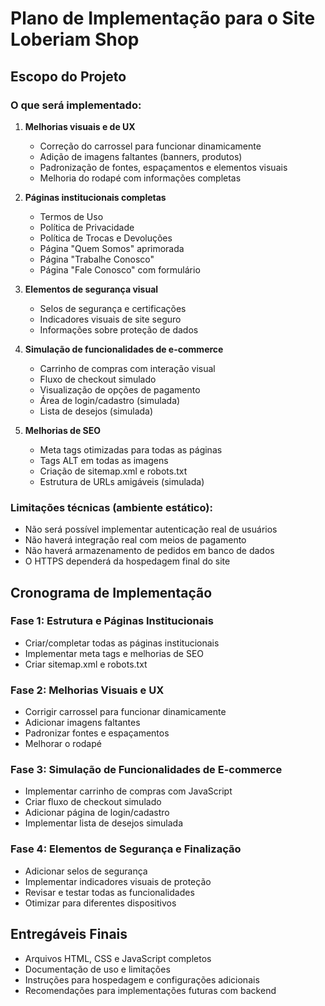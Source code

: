 # Plano de Implementação para o Site Loberiam Shop

## Escopo do Projeto

### O que será implementado:
1. **Melhorias visuais e de UX**
   - Correção do carrossel para funcionar dinamicamente
   - Adição de imagens faltantes (banners, produtos)
   - Padronização de fontes, espaçamentos e elementos visuais
   - Melhoria do rodapé com informações completas

2. **Páginas institucionais completas**
   - Termos de Uso
   - Política de Privacidade
   - Política de Trocas e Devoluções
   - Página "Quem Somos" aprimorada
   - Página "Trabalhe Conosco"
   - Página "Fale Conosco" com formulário

3. **Elementos de segurança visual**
   - Selos de segurança e certificações
   - Indicadores visuais de site seguro
   - Informações sobre proteção de dados

4. **Simulação de funcionalidades de e-commerce**
   - Carrinho de compras com interação visual
   - Fluxo de checkout simulado
   - Visualização de opções de pagamento
   - Área de login/cadastro (simulada)
   - Lista de desejos (simulada)

5. **Melhorias de SEO**
   - Meta tags otimizadas para todas as páginas
   - Tags ALT em todas as imagens
   - Criação de sitemap.xml e robots.txt
   - Estrutura de URLs amigáveis (simulada)

### Limitações técnicas (ambiente estático):
- Não será possível implementar autenticação real de usuários
- Não haverá integração real com meios de pagamento
- Não haverá armazenamento de pedidos em banco de dados
- O HTTPS dependerá da hospedagem final do site

## Cronograma de Implementação

### Fase 1: Estrutura e Páginas Institucionais
- Criar/completar todas as páginas institucionais
- Implementar meta tags e melhorias de SEO
- Criar sitemap.xml e robots.txt

### Fase 2: Melhorias Visuais e UX
- Corrigir carrossel para funcionar dinamicamente
- Adicionar imagens faltantes
- Padronizar fontes e espaçamentos
- Melhorar o rodapé

### Fase 3: Simulação de Funcionalidades de E-commerce
- Implementar carrinho de compras com JavaScript
- Criar fluxo de checkout simulado
- Adicionar página de login/cadastro
- Implementar lista de desejos simulada

### Fase 4: Elementos de Segurança e Finalização
- Adicionar selos de segurança
- Implementar indicadores visuais de proteção
- Revisar e testar todas as funcionalidades
- Otimizar para diferentes dispositivos

## Entregáveis Finais
- Arquivos HTML, CSS e JavaScript completos
- Documentação de uso e limitações
- Instruções para hospedagem e configurações adicionais
- Recomendações para implementações futuras com backend
